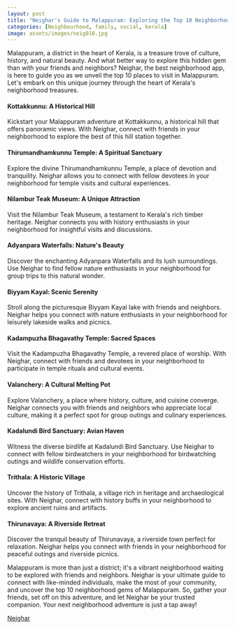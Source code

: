 ```yaml
---
layout: post
title: "Neighar's Guide to Malappuram: Exploring the Top 10 Neighborhood Gems with Friends"
categories: [Neighbourhood, family, social, kerala]
image: assets/images/neig010.jpg
---
```


Malappuram, a district in the heart of Kerala, is a treasure trove of culture, history, and natural beauty. And what better way to explore this hidden gem than with your friends and neighbors? Neighar, the best neighborhood app, is here to guide you as we unveil the top 10 places to visit in Malappuram. Let's embark on this unique journey through the heart of Kerala's neighborhood treasures.

#### Kottakkunnu: A Historical Hill

Kickstart your Malappuram adventure at Kottakkunnu, a historical hill that offers panoramic views. With Neighar, connect with friends in your neighborhood to explore the best of this hill station together.

#### Thirumandhamkunnu Temple: A Spiritual Sanctuary

Explore the divine Thirumandhamkunnu Temple, a place of devotion and tranquility. Neighar allows you to connect with fellow devotees in your neighborhood for temple visits and cultural experiences.

#### Nilambur Teak Museum: A Unique Attraction

Visit the Nilambur Teak Museum, a testament to Kerala's rich timber heritage. Neighar connects you with history enthusiasts in your neighborhood for insightful visits and discussions.

#### Adyanpara Waterfalls: Nature's Beauty

Discover the enchanting Adyanpara Waterfalls and its lush surroundings. Use Neighar to find fellow nature enthusiasts in your neighborhood for group trips to this natural wonder.

#### Biyyam Kayal: Scenic Serenity

Stroll along the picturesque Biyyam Kayal lake with friends and neighbors. Neighar helps you connect with nature enthusiasts in your neighborhood for leisurely lakeside walks and picnics.

#### Kadampuzha Bhagavathy Temple: Sacred Spaces

Visit the Kadampuzha Bhagavathy Temple, a revered place of worship. With Neighar, connect with friends and devotees in your neighborhood to participate in temple rituals and cultural events.

#### Valanchery: A Cultural Melting Pot

Explore Valanchery, a place where history, culture, and cuisine converge. Neighar connects you with friends and neighbors who appreciate local culture, making it a perfect spot for group outings and culinary experiences.

#### Kadalundi Bird Sanctuary: Avian Haven

Witness the diverse birdlife at Kadalundi Bird Sanctuary. Use Neighar to connect with fellow birdwatchers in your neighborhood for birdwatching outings and wildlife conservation efforts.

#### Trithala: A Historic Village

Uncover the history of Trithala, a village rich in heritage and archaeological sites. With Neighar, connect with history buffs in your neighborhood to explore ancient ruins and artifacts.

#### Thirunavaya: A Riverside Retreat

Discover the tranquil beauty of Thirunavaya, a riverside town perfect for relaxation. Neighar helps you connect with friends in your neighborhood for peaceful outings and riverside picnics.

Malappuram is more than just a district; it's a vibrant neighborhood waiting to be explored with friends and neighbors. Neighar is your ultimate guide to connect with like-minded individuals, make the most of your community, and uncover the top 10 neighborhood gems of Malappuram. So, gather your friends, set off on this adventure, and let Neighar be your trusted companion. Your next neighborhood adventure is just a tap away!

[Neighar](https://www.neighar.com)
